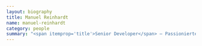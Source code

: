 ```yaml
---
layout: biography
title: Manuel Reinhardt
name: manuel-reinhardt
category: people
summary: "<span itemprop='title'>Senior Developer</span> — Passionierter Scrum-Praktiker, leidenschaftlich Python-Jongleur, Systemadministrator, Prozess-Wächter und Whisky-Kenner. "
---
```


